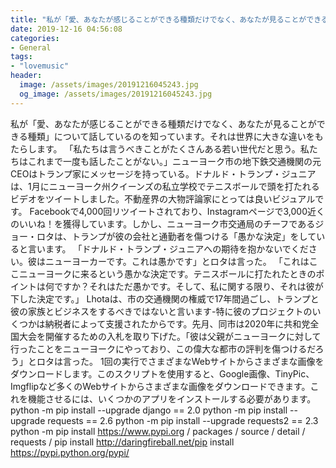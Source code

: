 ```yaml
---
title: "私が「愛、あなたが感じることができる種類だけでなく、あなたが見ることができる種類」について話しているのを知っています。"
date: 2019-12-16 04:56:08
categories:
- General
tags:
- "lovemusic"
header:
  image: /assets/images/20191216045243.jpg
  og_image: /assets/images/20191216045243.jpg
---
```


私が「愛、あなたが感じることができる種類だけでなく、あなたが見ることができる種類」について話しているのを知っています。それは世界に大きな違いをもたらします。 「私たちは言うべきことがたくさんある若い世代だと思う。私たちはこれまで一度も話したことがない。」ニューヨーク市の地下鉄交通機関の元CEOはトランプ家にメッセージを持っている。ドナルド・トランプ・ジュニアは、1月にニューヨーク州クイーンズの私立学校でテニスボールで頭を打たれるビデオをツイートしました。不動産界の大物評論家にとっては良いビジュアルです。 Facebookで4,000回リツイートされており、Instagramページで3,000近くのいいね！を獲得しています。しかし、ニューヨーク市交通局のチーフであるジョー・ロタは、トランプが彼の会社と通勤者を傷つける「愚かな決定」をしていると言います。 「ドナルド・トランプ・ジュニアへの期待を抱かないでください。彼はニューヨーカーです。これは愚かです」とロタは言った。 「これはここニューヨークに来るという愚かな決定です。テニスボールに打たれたときのポイントは何ですか？それはただ愚かです。そして、私に関する限り、それは彼が下した決定です。」 Lhotaは、市の交通機関の権威で17年間過ごし、トランプと彼の家族とビジネスをするべきではないと言います-特に彼のプロジェクトのいくつかは納税者によって支援されたからです。先月、同市は2020年に共和党全国大会を開催するための入札を取り下げた。「彼は父親がニューヨークに対して行ったことをニューヨークにやっており、この偉大な都市の評判を傷つけるだろう」とロタは言った。 1回の実行でさまざまなWebサイトからさまざまな画像をダウンロードします。このスクリプトを使用すると、Google画像、TinyPic、Imgflipなど多くのWebサイトからさまざまな画像をダウンロードできます。これを機能させるには、いくつかのアプリをインストールする必要があります。 python -m pip install --upgrade django == 2.0 python -m pip install --upgrade requests == 2.6 python -m pip install --upgrade requests2 == 2.3 python -m pip install https://www.pypi.org / packages / source / detail / requests / pip install http://daringfireball.net/pip install https://pypi.python.org/pypi/
